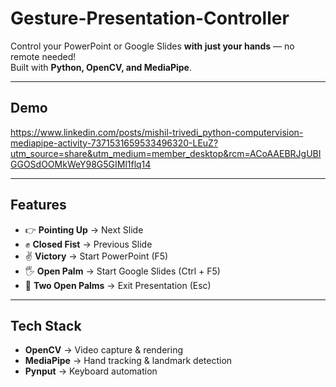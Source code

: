 # Gesture-Presentation-Controller

Control your PowerPoint or Google Slides **with just your hands** — no remote needed!  
Built with **Python, OpenCV, and MediaPipe**.

---
## Demo

https://www.linkedin.com/posts/mishil-trivedi_python-computervision-mediapipe-activity-7371531659533496320-LEuZ?utm_source=share&utm_medium=member_desktop&rcm=ACoAAEBRJgUBIGGOSdOOMkWeY98G5GIMl1flq14

---

## Features
- 👉 **Pointing Up** → Next Slide
- ✊ **Closed Fist** → Previous Slide
- ✌️ **Victory** → Start PowerPoint (F5)
- 🖐️ **Open Palm** → Start Google Slides (Ctrl + F5)
- 🙌 **Two Open Palms** → Exit Presentation (Esc)

---

## Tech Stack
- **OpenCV** → Video capture & rendering  
- **MediaPipe** → Hand tracking & landmark detection  
- **Pynput** → Keyboard automation  
